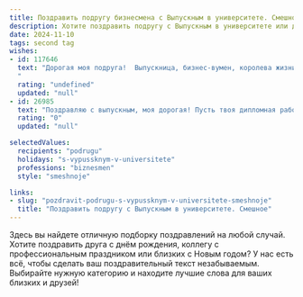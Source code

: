 ```yaml
---
title: Поздравить подругу бизнесмена с Выпускным в университете. Смешное
description: Хотите поздравить подругу с Выпускным в университете или другим праздником? Наш ИИ создаст незабываемое поздравление, а вы обязательно выделитесь среди других.  
date: 2024-11-10
tags: second tag
wishes:
- id: 117646
  text: "Дорогая моя подруга!  Выпускница, бизнес-вумен, королева жизни (и скоро, я надеюсь, и Forbes)!  Поздравляю с окончанием университета!  Знаю, ты уже разработала бизнес-план по захвату мира, осталось только поставить на него подпись…  и найти время поспать после всех этих выпускных торжеств!  Пусть твоя карьера будет стремительнее, чем рост цен на нефть, а зарплата — выше, чем моя планка ожиданий от твоих успехов!  С праздником!
  "
  rating: "undefined"
  updated: "null"
- id: 26985
  text: "Поздравляю с выпускным, моя дорогая! Пусть твоя дипломная работа будет такой же успешной, как и твои будущие бизнес-проекты. А если что-то пойдет не так, вспомни, что даже козырный миллиардер Стив Джобс был выгнан из своей же компании! Так что впереди у тебя только взлеты, без падений! Удачи и успехов в новой жизни, где ты будешь царицей не только торжественных вечеринок, но и мира бизнеса!"
  rating: "0"
  updated: "null"

selectedValues:
  recipients: "podrugu"
  holidays: "s-vypussknym-v-universitete"
  professions: "biznesmen"
  style: "smeshnoje"

links:
- slug: "pozdravit-podrugu-s-vypussknym-v-universitete-smeshnoje"
  title: "Поздравить подругу с Выпускным в университете. Смешное"
---
```


Здесь вы найдете отличную подборку поздравлений на любой случай. 
Хотите поздравить друга с днём рождения, коллегу с профессиональным праздником или близких с Новым годом? У нас есть всё, чтобы сделать ваш поздравительный текст незабываемым. Выбирайте нужную категорию и находите лучшие слова для ваших близких и друзей!
